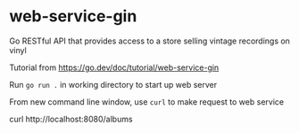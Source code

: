 # web-service-gin
Go RESTful API that provides access to a store selling vintage recordings on vinyl

Tutorial from https://go.dev/doc/tutorial/web-service-gin

Run `go run .` in working directory to start up web server

From new command line window, use `curl` to make request to web service

curl http://localhost:8080/albums